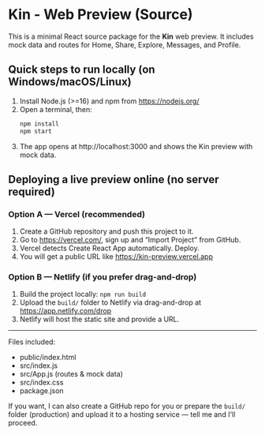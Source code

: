 
# Kin - Web Preview (Source)

This is a minimal React source package for the **Kin** web preview. It includes mock data and routes for Home, Share, Explore, Messages, and Profile.

## Quick steps to run locally (on Windows/macOS/Linux)

1. Install Node.js (>=16) and npm from https://nodejs.org/
2. Open a terminal, then:
   ```bash
   npm install
   npm start
   ```
3. The app opens at http://localhost:3000 and shows the Kin preview with mock data.

## Deploying a live preview online (no server required)

### Option A — Vercel (recommended)
1. Create a GitHub repository and push this project to it.
2. Go to https://vercel.com/, sign up and “Import Project” from GitHub.
3. Vercel detects Create React App automatically. Deploy. 
4. You will get a public URL like https://kin-preview.vercel.app

### Option B — Netlify (if you prefer drag-and-drop)
1. Build the project locally: `npm run build`
2. Upload the `build/` folder to Netlify via drag-and-drop at https://app.netlify.com/drop
3. Netlify will host the static site and provide a URL.

---
Files included:
- public/index.html
- src/index.js
- src/App.js (routes & mock data)
- src/index.css
- package.json

If you want, I can also create a GitHub repo for you or prepare the `build/` folder (production) and upload it to a hosting service — tell me and I'll proceed.
